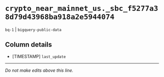 # `crypto_near_mainnet_us._sbc_f5277a38d79d43968ba918a2e5944074`
`bq-1` | `bigquery-public-data`

## Column details
* [TIMESTAMP] `last_update`

-------------------------------------------------------------------------------
*Do not make edits above this line.*
